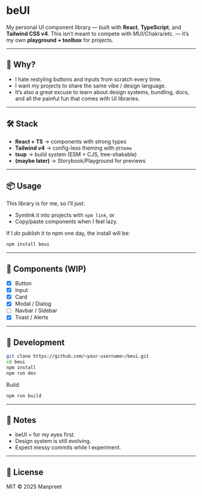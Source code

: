 # beUI

My personal UI component library — built with **React**, **TypeScript**, and **Tailwind CSS v4**.
This isn’t meant to compete with MUI/Chakra/etc. — it’s my own **playground + toolbox** for projects.

---

## 🌱 Why?

* I hate restyling buttons and inputs from scratch every time.
* I want my projects to share the same vibe / design language.
* It’s also a great excuse to learn about design systems, bundling, docs, and all the painful fun that comes with UI libraries.

---

## 🛠 Stack

* **React + TS** → components with strong types
* **Tailwind v4** → config-less theming with `@theme`
* **tsup** → build system (ESM + CJS, tree-shakable)
* **(maybe later)** → Storybook/Playground for previews

---

## 📦 Usage

This library is for me, so I’ll just:

* Symlink it into projects with `npm link`, or
* Copy/paste components when I feel lazy.

If I *do* publish it to npm one day, the install will be:

```bash
npm install beui
```

---

## 🧱 Components (WIP)

* [x] Button
* [x] Input
* [x] Card
* [x] Modal / Dialog
* [ ] Navbar / Sidebar
* [x] Toast / Alerts

---

## 🚧 Development

```bash
git clone https://github.com/<your-username>/beui.git
cd beui
npm install
npm run dev
```

Build:

```bash
npm run build
```

---

## 📌 Notes

* beUI = for my eyes first.
* Design system is still evolving.
* Expect messy commits while I experiment.

---

## 📜 License

MIT © 2025 Manpreet
